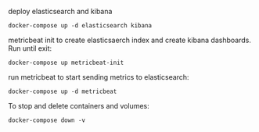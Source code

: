 deploy elasticsearch and kibana

```
docker-compose up -d elasticsearch kibana
```

metricbeat init to create elasticsaerch index and create kibana dashboards. Run until exit:

```
docker-compose up metricbeat-init
```

run metricbeat to start sending metrics to elasticsearch:

```
docker-compose up -d metricbeat
```

To stop and delete containers and volumes:

```
docker-compose down -v
```
